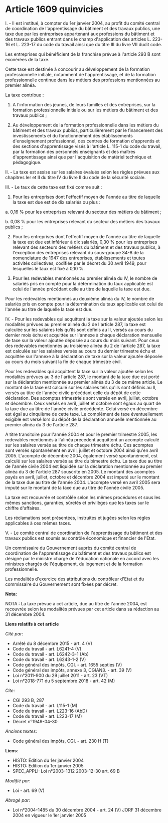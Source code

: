 # Article 1609 quinvicies

I. - Il est institué, à compter du 1er janvier 2004, au profit du comité central de coordination de l'apprentissage du
bâtiment et des travaux publics, une taxe due par les entreprises appartenant aux professions du bâtiment et des travaux
publics entrant dans le champ d'application des articles L. 223-16 et L. 223-17 du code du travail ainsi que du titre III du
livre VII dudit code.

Les entreprises qui bénéficient de la franchise prévue à l'article 293 B sont exonérées de la taxe.

Cette taxe est destinée à concourir au développement de la formation professionnelle initiale, notamment de l'apprentissage,
et de la formation professionnelle continue dans les métiers des professions mentionnées au premier alinéa.

La taxe contribue :

1. A l'information des jeunes, de leurs familles et des entreprises, sur la formation professionnelle initiale ou sur les
métiers du bâtiment et des travaux publics ;

2. Au développement de la formation professionnelle dans les métiers du bâtiment et des travaux publics, particulièrement par
le financement des investissements et du fonctionnement des établissements d'enseignement professionnel, des centres de
formation d'apprentis et des sections d'apprentissage visés à l'article L. 115-1 du code du travail, par la formation des
personnels enseignants et des maîtres d'apprentissage ainsi que par l'acquisition de matériel technique et pédagogique.

II. - La taxe est assise sur les salaires évalués selon les règles prévues aux chapitres Ier et II du titre IV du livre II du
code de la sécurité sociale.

III. - Le taux de cette taxe est fixé comme suit :

1. Pour les entreprises dont l'effectif moyen de l'année au titre de laquelle la taxe est due est de dix salariés ou plus :

a. 0,16 % pour les entreprises relevant du secteur des métiers du bâtiment ;

b. 0,08 % pour les entreprises relevant du secteur des métiers des travaux publics ;

2. Pour les entreprises dont l'effectif moyen de l'année au titre de laquelle la taxe est due est inférieur à dix salariés,
0,30 % pour les entreprises relevant des secteurs des métiers du bâtiment et des travaux publics, à l'exception des
entreprises relevant du sous-groupe 34-8 de la nomenclature de 1947 des entreprises, établissements et toutes activités
collectives, codifiée par le décret du 30 avril 1949, pour lesquelles le taux est fixé à 0,10 %.

3. Pour les redevables mentionnés au premier alinéa du IV, le nombre de salariés pris en compte pour la détermination du taux
applicable est celui de l'année précédant celle au titre de laquelle la taxe est due.

Pour les redevables mentionnés au deuxième alinéa du IV, le nombre de salariés pris en compte pour la détermination du taux
applicable est celui de l'année au titre de laquelle la taxe est due.

IV. - Pour les redevables qui acquittent la taxe sur la valeur ajoutée selon les modalités prévues au premier alinéa du 2 de
l'article 287, la taxe est calculée sur les salaires tels qu'ils sont définis au II, versés au cours du dernier mois échu et
acquittée sur l'annexe à chaque déclaration mensuelle de taxe sur la valeur ajoutée déposée au cours du mois suivant. Pour
ceux des redevables mentionnés au troisième alinéa du 2 de l'article 287, la taxe est calculée sur les salaires versés au
cours du dernier trimestre échu et acquittée sur l'annexe à la déclaration de taxe sur la valeur ajoutée déposée au cours du
mois suivant la fin de chaque trimestre civil.

Pour les redevables qui acquittent la taxe sur la valeur ajoutée selon les modalités prévues au 3 de l'article 287, le
montant de la taxe due est porté sur la déclaration mentionnée au premier alinéa du 3 de ce même article. Le montant de la
taxe est calculé sur les salaires tels qu'ils sont définis au II, versés au titre de l'année civile précédant celle du dépôt
de cette déclaration. Des acomptes trimestriels sont versés en avril, juillet, octobre et décembre. Ceux versés en avril,
juillet et octobre sont égaux au quart de la taxe due au titre de l'année civile précédente. Celui versé en décembre est égal
au cinquième de cette taxe. Le complément de taxe éventuellement exigible est versé lors du dépôt de la déclaration annuelle
mentionnée au premier alinéa du 3 de l'article 287.

A titre transitoire pour l'année 2004 et pour le premier trimestre 2005, les redevables mentionnés à l'alinéa précédent
acquittent un acompte calculé sur les salaires versés au titre de chaque trimestre échu. Ces acomptes sont versés
spontanément en avril, juillet et octobre 2004 ainsi qu'en avril 2005. L'acompte de décembre 2004, également versé
spontanément, est calculé sur les salaires versés au titre du bimestre échu. La taxe due au titre de l'année civile 2004 est
liquidée sur la déclaration mentionnée au premier alinéa du 3 de l'article 287 souscrite en 2005. Le montant des acomptes
payés en avril, juillet, octobre et décembre 2004 est imputé sur le montant de la taxe due au titre de l'année 2004.
L'acompte versé en avril 2005 sera imputé sur le montant de la taxe due au titre de l'année civile 2005.

La taxe est recouvrée et contrôlée selon les mêmes procédures et sous les mêmes sanctions, garanties, sûretés et privilèges
que les taxes sur le chiffre d'affaires.

Les réclamations sont présentées, instruites et jugées selon les règles applicables à ces mêmes taxes.

V. - Le comité central de coordination de l'apprentissage du bâtiment et des travaux publics est soumis au contrôle
économique et financier de l'Etat.

Un commissaire du Gouvernement auprès du comité central de coordination de l'apprentissage du bâtiment et des travaux publics
est désigné par le ministre chargé de l'éducation nationale en accord avec les ministres chargés de l'équipement, du logement
et de la formation professionnelle.

Les modalités d'exercice des attributions du contrôleur d'Etat et du commissaire du Gouvernement sont fixées par décret.

**Nota:**

NOTA : La taxe prévue à cet article, due au titre de l'année 2004, est recouvrée selon les modalités prévues par cet article
dans sa rédaction au 31 décembre 2004.

**Liens relatifs à cet article**

_Cité par_:

  - Arrêté du 8 décembre 2015 - art. 4 (V)
  - Code du travail - art. L6241-4 (V)
  - Code du travail - art. L6242-3-1 (Ab)
  - Code du travail - art. L6243-1-2 (V)
  - Code général des impôts, CGI. - art. 1655 septies (V)
  - Code général des impôts, annexe 3, CGIAN3. - art. 39 (V)
  - Loi n°2011-900 du 29 juillet 2011 - art. 23 (VT)
  - Loi n°2018-771 du 5 septembre 2018 - art. 42 (M)

_Cite_:

  - CGI 293 B, 287
  - Code du travail - art. L115-1 (M)
  - Code du travail - art. L223-16 (AbD)
  - Code du travail - art. L223-17 (M)
  - Décret n°1949-04-30

_Anciens textes_:

  - Code général des impôts, CGI. - art. 230 H (T)

**Liens**:

  - HISTO: Edition du 1er janvier 2004
  - HISTO: Edition du 1er janvier 2005
  - SPEC_APPLI: Loi n°2003-1312 2003-12-30 art. 69 B

_Modifié par_:

  - Loi - art. 69 (V)

_Abrogé par_:

  - Loi n°2004-1485 du 30 décembre 2004 - art. 24 (V) JORF 31 décembre 2004 en vigueur le 1er janvier 2005
